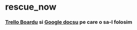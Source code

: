 # rescue_now


### [Trello Boardu](https://trello.com/b/aA8P0cHm/rescuenow ) si [Google docsu](https://docs.google.com/document/d/1XoZPqMX0-Stxhkfx2mIdrbDhkl2UsaveC_7dtgNzvTE/edit?tab=t.0) pe care o sa-l folosim
